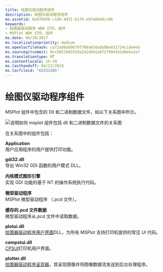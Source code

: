 ```yaml
---
title: 绘图仪驱动程序组件
description: 绘图仪驱动程序组件
ms.assetid: 6a976956-c188-4d31-b176-e97e09e8cc0b
keywords:
- 绘图器驱动程序 WDK 打印，组件
- MSPlot WDK 打印，组件
ms.date: 04/20/2017
ms.localizationpriority: medium
ms.openlocfilehash: ca72ad8a69679f708a65dada9be031724c1de4eb
ms.sourcegitcommit: 0cc5051945559a242d941a6f2799d161d8eba2a7
ms.translationtype: MT
ms.contentlocale: zh-CN
ms.lasthandoff: 04/23/2019
ms.locfileid: "63331205"
---
```

# <a name="plotter-driver-components"></a>绘图仪驱动程序组件





MSPlot 组件中包含的 Dll 和二进制数据文件，如以下关系图中所示。

![说明如何 msplot 组件包括 dll 和二进制数据文件的关系图](images/msplot.png)

在关系图中的组件包括：

<a href="" id="application"></a>**Application**  
用户应用程序的用户提供打印功能。

<a href="" id="gdi32-dll"></a>**gdi32.dll**  
导出 Win32 GDI 函数的用户模式 DLL。

<a href="" id="kernel-mode-graphics-engine"></a>**内核模式图形引擎**  
实现 GDI 功能的基于 NT 的操作系统执行代码。

<a href="" id="minidrivers"></a>**微型驱动程序**  
MSPlot 微型驱动程序 （.pcd 文件）。

<a href="" id="cached--pcd-file-data"></a>**缓存的.pcd 文件数据**  
微型驱动程序从.pcd 文件中读取数据。

<a href="" id="plotui-dll"></a>**plotui.dll**  
[绘图器驱动程序用户界面](plotter-driver-user-interface.md)DLL，为所有 MSPlot 支持打印机提供的常见 UI 代码。

<a href="" id="compstui-dll"></a>**compstui.dll**  
[CPSUI](common-property-sheet-user-interface.md)打印机用户界面。

<a href="" id="plotter-dll"></a>**plotter.dll**  
[绘图器驱动程序呈现器](plotter-driver-renderer.md)，其呈现图像并将图像数据流发送到后台处理程序。

 

 




